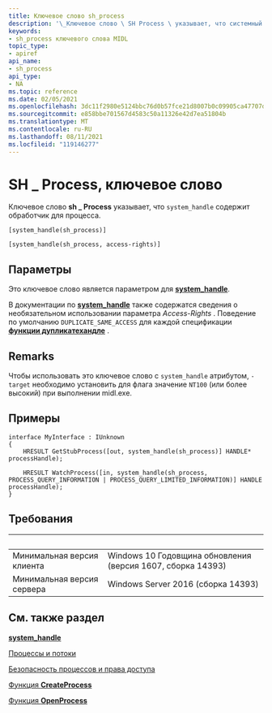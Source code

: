 ```yaml
---
title: Ключевое слово sh_process
description: '\_Ключевое слово \ SH Process \ указывает, что системный объект является обработчиком процесса.'
keywords:
- sh_process ключевого слова MIDL
topic_type:
- apiref
api_name:
- sh_process
api_type:
- NA
ms.topic: reference
ms.date: 02/05/2021
ms.openlocfilehash: 3dc11f2980e5124bbc76d0b57fce21d8007b0c09905ca47707d5be6fbb112d41
ms.sourcegitcommit: e858bbe701567d4583c50a11326e42d7ea51804b
ms.translationtype: MT
ms.contentlocale: ru-RU
ms.lasthandoff: 08/11/2021
ms.locfileid: "119146277"
---
```

# <a name="sh_process-keyword"></a>SH \_ Process, ключевое слово

Ключевое слово **sh \_ Process** указывает, что `system_handle` содержит обработчик для процесса.

``` syntax
[system_handle(sh_process)]

[system_handle(sh_process, access-rights)]
```

## <a name="parameters"></a>Параметры

Это ключевое слово является параметром для [**system_handle**](system-handle.md).

В документации по [**system_handle**](system-handle.md) также содержатся сведения о необязательном использовании параметра *Access-Rights* . Поведение по умолчанию `DUPLICATE_SAME_ACCESS` для каждой спецификации [ **функции дупликатехандле**](/windows/win32/api/handleapi/nf-handleapi-duplicatehandle) .

## <a name="remarks"></a>Remarks

Чтобы использовать это ключевое слово с `system_handle` атрибутом, `-target` необходимо установить для флага значение `NT100` (или более высокий) при выполнении midl.exe.

## <a name="examples"></a>Примеры

``` syntax
interface MyInterface : IUnknown                         
{         
    HRESULT GetStubProcess([out, system_handle(sh_process)] HANDLE* processHandle);

    HRESULT WatchProcess([in, system_handle(sh_process, PROCESS_QUERY_INFORMATION | PROCESS_QUERY_LIMITED_INFORMATION)] HANDLE processHandle);
}
```

## <a name="requirements"></a>Требования

| &nbsp; | &nbsp; |
|-|-|
| Минимальная версия клиента | Windows 10 Годовщина обновления (версия 1607, сборка 14393) |
| Минимальная версия сервера | Windows Server 2016 (сборка 14393) |

## <a name="see-also"></a>См. также раздел

<dl> <dt>

[**system_handle**](system-handle.md)
</dt> <dt>

[Процессы и потоки](../procthread/about-processes-and-threads.md)
</dt> <dt>

[Безопасность процессов и права доступа](../procthread/process-security-and-access-rights.md)
</dt> <dt>

[Функция **CreateProcess**](/windows/win32/api/processthreadsapi/nf-processthreadsapi-createprocessa)
</dt> <dt>

[Функция **OpenProcess**](/win32/api/processthreadsapi/nf-processthreadsapi-openprocess)
</dt> </dl>